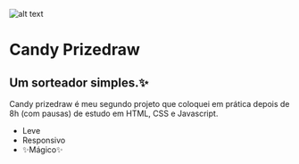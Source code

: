 ![alt text](https://github.com/init0root/Candy-Prizedraw/tree/main/src/source.png)

# Candy Prizedraw
## Um sorteador simples.✨

Candy prizedraw é meu segundo projeto que coloquei em prática depois de 8h (com pausas) de estudo em HTML, CSS e Javascript.

- Leve
- Responsivo
- ✨Mágico✨

